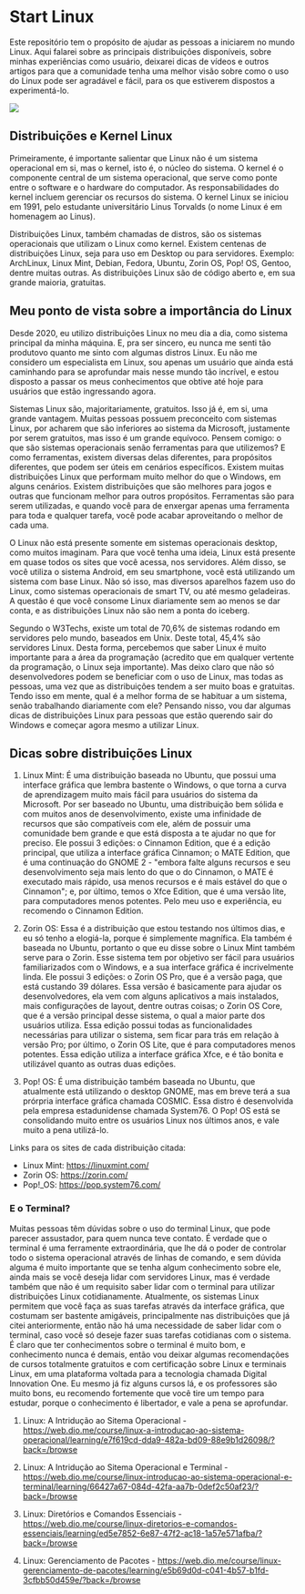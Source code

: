 # Start Linux

Este repositório tem o propósito de ajudar as pessoas a iniciarem no mundo Linux. Aqui falarei sobre as principais distribuições disponíveis, sobre minhas experiências como usuário, deixarei dicas de vídeos e outros artigos para que a comunidade tenha uma melhor visão sobre como o uso do Linux pode ser agradável e fácil, para os que estiverem dispostos a experimentá-lo. 

<img src="https://images.unsplash.com/photo-1629654297299-c8506221ca97?ixlib=rb-1.2.1&ixid=MnwxMjA3fDB8MHxwaG90by1wYWdlfHx8fGVufDB8fHx8&auto=format&fit=crop&w=774&q=80">

## Distribuições e Kernel Linux 
Primeiramente, é importante salientar que Linux não é um sistema operacional em si, mas o kernel, isto é, o núcleo do sistema. O kernel é o componente central de um sistema operacional, que serve como ponte entre o software e o hardware do computador. As responsabilidades do kernel incluem gerenciar os recursos do sistema. O kernel Linux se iniciou em 1991, pelo estudante universitário Linus Torvalds (o nome Linux é em homenagem ao Linus).

Distribuições Linux, também chamadas de distros, são os sistemas operacionais que utilizam o Linux como kernel. Existem centenas de distribuições Linux, seja para uso em Desktop ou para servidores. Exemplo: ArchLinux, Linux Mint, Debian, Fedora, Ubuntu, Zorin OS, Pop! OS, Gentoo, dentre muitas outras. As distribuições Linux são de código aberto e, em sua grande maioria, gratuitas. 


## Meu ponto de vista sobre a importância do Linux 
Desde 2020, eu utilizo distribuições Linux no meu dia a dia, como sistema principal da minha máquina. E, pra ser sincero, eu nunca me senti tão produtovo quanto me sinto com algumas distros Linux. Eu não me considero um especialista em Linux, sou apenas um usuário que ainda está caminhando para se aprofundar mais nesse mundo tão incrível, e estou disposto a passar os meus conhecimentos que obtive até hoje para usuários que estão ingressando agora.

Sistemas Linux são, majoritariamente, gratuitos. Isso já é, em si, uma grande vantagem. Muitas pessoas possuem preconceito com sistemas Linux, por acharem que são inferiores ao sistema da Microsoft, justamente por serem gratuitos, mas isso é um grande equívoco. Pensem comigo: o que são sistemas operacionais senão ferramentas para que utilizemos? E como ferramentas, existem diversas delas diferentes, para propósitos diferentes, que podem ser úteis em cenários específicos. Existem muitas distribuições Linux que performam muito melhor do que o Windows, em alguns cenários. Existem distribuições que são melhores para jogos e outras que funcionam melhor para outros propósitos. Ferramentas são para serem utilizadas, e quando você para de enxergar apenas uma ferramenta para toda e qualquer tarefa, você pode acabar aproveitando o melhor de cada uma. 

O Linux não está presente somente em sistemas operacionais desktop, como muitos imaginam. Para que você tenha uma ideia, Linux está presente em quase todos os sites que você acessa, nos servidores. Além disso, se você utiliza o sistema Android, em seu smartphone, você está utilizando um sistema com base Linux. Não só isso, mas diversos aparelhos fazem uso do Linux, como sistemas operacionais de smart TV, ou até mesmo geladeiras. A questão é que você consome Linux diariamente sem ao menos se dar conta, e as distribuições Linux não são nem a ponta do iceberg. 

Segundo o W3Techs, existe um total de 70,6% de sistemas rodando em servidores pelo mundo, baseados em Unix. Deste total, 45,4% são servidores Linux. Desta forma, percebemos que saber Linux é muito importante para a área da programação (acredito que em qualquer vertente da programação, o Linux seja importante). Mas deixo claro que não só desenvolvedores podem se beneficiar com o uso de Linux, mas todas as pessoas, uma vez que as distribuições tendem a ser muito boas e gratuitas.
Tendo isso em mente, qual é a melhor forma de se habituar a um sistema, senão trabalhando diariamente com ele? Pensando nisso, vou dar algumas dicas de distribuições Linux para pessoas que estão querendo sair do Windows e começar agora mesmo a utilizar Linux.

## Dicas sobre distribuições Linux
1. Linux Mint: É uma distribuição baseada no Ubuntu, que possui uma interface gráfica que lembra bastente o Windows, o que torna a curva de aprendizagem muito mais fácil para usuários do sistema da Microsoft. Por ser baseado no Ubuntu, uma distribuição bem sólida e com muitos anos de desenvolvimento, existe uma infinidade de recursos que são compatíveis com ele, além de possuir uma comunidade bem grande e que está disposta a te ajudar no que for preciso. Ele possui 3 edições: o Cinnamon Edition, que é a edição principal, que utiliza a interface gráfica Cinnamon; o MATE Edition, que é uma continuação do GNOME 2 - "embora falte alguns recursos e seu desenvolvimento seja mais lento do que o do Cinnamon, o MATE é executado mais rápido, usa menos recursos e é mais estável do que o Cinnamon"; e, por último, temos o Xfce Edition, que é uma versão lite, para computadores menos potentes. Pelo meu uso e experiência, eu recomendo o Cinnamon Edition. 

2. Zorin OS: Essa é a distribuição que estou testando nos últimos dias, e eu só tenho a elogiá-la, porque é simplemente magnífica. Ela também é baseada no Ubuntu, portanto o que eu disse sobre o Linux Mint também serve para o Zorin. Esse sistema tem por objetivo ser fácil para usuários familiarizados com o Windows, e a sua interface gráfica é incrivelmente linda. Ele possui 3 edições: o Zorin OS Pro, que é a versão paga, que está custando 39 dólares. Essa versão é basicamente para ajudar os desenvolvedores, ela vem com alguns aplicativos a mais instalados, mais configurações de layout, dentre outras coisas; o Zorin OS Core, que é a versão principal desse sistema, o qual a maior parte dos usuários utiliza. Essa edição possui todas as funcionalidades necessárias para utilizar o sistema, sem ficar para trás em relação à versão Pro; por último, o Zorin OS Lite, que é para computadores menos potentes. Essa edição utiliza a interface gráfica Xfce, e é tão bonita e utilizável quanto as outras duas edições.  

3. Pop! OS: É uma distribuição também baseada no Ubuntu, que atualmente está utilizando o desktop GNOME, mas em breve terá a sua prórpria interface gráfica chamada COSMIC. Essa distro é desenvolvida pela empresa estadunidense chamada System76. O Pop! OS está se consolidando muito entre os usuários Linux nos últimos anos, e vale muito a pena utilizá-lo. 

Links para os sites de cada distribuição citada: 
- Linux Mint: https://linuxmint.com/
- Zorin OS: https://zorin.com/
- Pop!_OS: https://pop.system76.com/

### E o Terminal? 
Muitas pessoas têm dúvidas sobre o uso do terminal Linux, que pode parecer assustador, para quem nunca teve contato. É verdade que o terminal é uma ferramente extraordinária, que lhe dá o poder de controlar todo o sistema operacional através de linhas de comando, e sem dúvida alguma é muito importante que se tenha algum conhecimento sobre ele, ainda mais se você deseja lidar com servidores Linux, mas é verdade também que não é um requisito saber lidar com o terminal para utilizar distribuições Linux cotidianamente. Atualmente, os sistemas Linux permitem que você faça as suas tarefas através da interface gráfica, que costumam ser bastente amigáveis, principalmente nas distribuições que já citei anteriormente, então não há uma necessidade de saber lidar com o terminal, caso você só deseje fazer suas tarefas cotidianas com o sistema. 
É claro que ter conhecimentos sobre o terminal é muito bom, e conhecimento nunca é demais, então vou deixar algumas recomendações de cursos totalmente gratuitos e com certificação sobre Linux e terminais Linux, em uma plataforma voltada para a tecnologia chamada Digital Innovation One. Eu mesmo já fiz alguns cursos lá, e os professores são muito bons, eu recomendo fortemente que você tire um tempo para estudar, porque o conhecimento é libertador, e vale a pena se aprofundar. 

1. Linux: A Intridução ao Sitema Operacional - https://web.dio.me/course/linux-a-introducao-ao-sistema-operacional/learning/e7f619cd-dda9-482a-bd09-88e9b1d26098/?back=/browse

2. Linux: A Intridução ao Sitema Operacional e Terminal - https://web.dio.me/course/linux-introducao-ao-sistema-operacional-e-terminal/learning/66427a67-084d-42fa-aa7b-0def2c50af23/?back=/browse

3. Linux: Diretórios e Comandos Essenciais - https://web.dio.me/course/linux-diretorios-e-comandos-essenciais/learning/ed5e7852-6e87-47f2-ac18-1a57e571afba/?back=/browse

4. Linux: Gerenciamento de Pacotes - https://web.dio.me/course/linux-gerenciamento-de-pacotes/learning/e5b69d0d-c041-4b57-b1fd-3cfbb50d459e/?back=/browse
